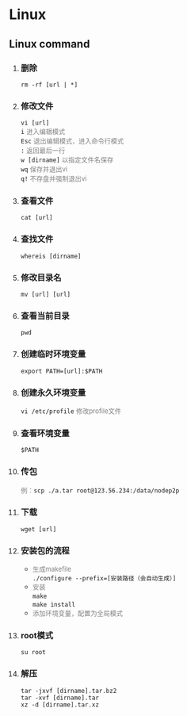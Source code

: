 Linux
====
Linux command
---
1. ### 删除
   `rm -rf [url | *]`
2. ### 修改文件
    `vi [url]`  
    `i` <font color=gray size=2>进入编辑模式</font>  
    `Esc` <font color=gray size=2>退出编辑模式，进入命令行模式</font>  
    `:` <font color=gray size=2>返回最后一行</font>  
    `w [dirname]` <font color=gray size=2>以指定文件名保存</font>  
    `wq` <font color=gray size=2>保存并退出vi</font>  
    `q!` <font color=gray size=2>不存盘并强制退出vi</font>  
3. ### 查看文件
    `cat [url]`
4. ### 查找文件
    `whereis [dirname]`
5. ### 修改目录名
    `mv [url] [url]`
6. ### 查看当前目录
    `pwd`
7. ### 创建临时环境变量
    `export PATH=[url]:$PATH`
8. ### 创建永久环境变量
    `vi /etc/profile` <font color=gray size=2>修改profile文件</font>  
9. ### 查看环境变量
    `$PATH`
10. ### 传包
    <font color=gray size=2>例：</font>`scp ./a.tar root@123.56.234:/data/nodep2p`
11. ### 下载
    `wget [url]`
12. ### 安装包的流程
    * <font color=gray size=2>生成makefile</font>  
    `./configure --prefix=[安装路径（会自动生成）]`
    * <font color=gray size=2>安装</font>  
    `make`  
    `make install`
    * <font color=gray size=2>添加环境变量，配置为全局模式</font>
13. ### root模式
    `su root`
14. ### 解压
    `tar -jxvf [dirname].tar.bz2`  
    `tar -xvf [dirname].tar`  
    `xz -d [dirname].tar.xz` 
